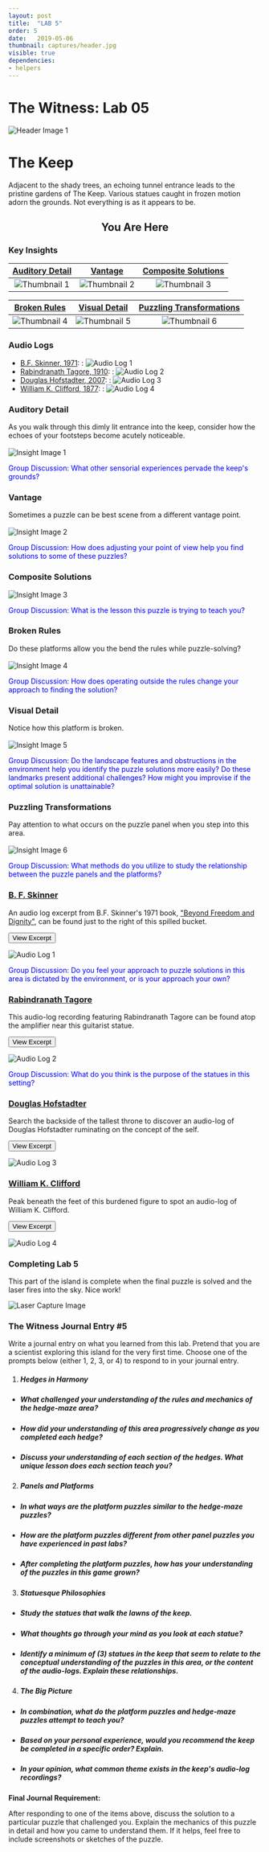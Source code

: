 ```yaml
---
layout: post
title:  "LAB 5"
order: 5
date:   2019-05-06
thumbnail: captures/header.jpg
visible: true
dependencies:
- helpers
---
```


# **The Witness: Lab 05**

![Header Image 1](captures/header.jpg#header)
# The Keep

Adjacent to the shady trees, an echoing tunnel entrance leads to the pristine gardens of The Keep. Various statues caught in frozen motion adorn the grounds. Not everything is as it appears to be.

## <center>You Are Here</center>

<!-- ![Witness Map Lab 5](captures/Witness_Map_Lab5.jpg#capture) -->

### Key Insights

| [Auditory Detail](#auditory-detail) | [Vantage](#vantage) | [Composite Solutions](#composite-solutions) |
|:-:|:-:|:-:|
|![Thumbnail 1](captures/insight_1.jpg#thumbnail)| ![Thumbnail 2](captures/insight_2.jpg#thumbnail)| ![Thumbnail 3](captures/insight_3.jpg#thumbnail)

| [Broken Rules](#broken-rules) | [Visual Detail](#visual-detail) | [Puzzling Transformations](#puzzling-transformations) |
|:-:|:-:|:-:|
|![Thumbnail 4](captures/insight_4.jpg#thumbnail)| ![Thumbnail 5](captures/insight_5.jpg#thumbnail)| ![Thumbnail 6](captures/insight_6.jpg#thumbnail)

### Audio Logs

- [B.F. Skinner, 1971](#b-f-skinner):
: ![Audio Log 1](captures/audio_log_1.jpg#audio_log)
- [Rabindranath Tagore, 1910](#rabindranath-tagore):
: ![Audio Log 2](captures/audio_log_2.jpg#audio_log)
- [Douglas Hofstadter, 2007](#douglas-hofstadter):
: ![Audio Log 3](captures/audio_log_3.jpg#audio_log)
- [William K. Clifford, 1877](#william-k-clifford):
: ![Audio Log 4](captures/audio_log_4.jpg#audio_log)

### Auditory Detail
As you walk through this dimly lit entrance into the keep, consider how the echoes of your footsteps become acutely noticeable.
<br><br>
![Insight Image 1](captures/insight_1.jpg#capture)

<span style="color: blue">Group Discussion: What other sensorial experiences pervade the keep's grounds?</span>

### Vantage
Sometimes a puzzle can be best scene from a different vantage point.
<br><br>
![Insight Image 2](captures/insight_2.jpg#capture)

<span style="color: blue">Group Discussion: How does adjusting your point of view help you find solutions to some of these puzzles?</span>

### Composite Solutions

![Insight Image 3](captures/insight_3.jpg#capture)

<span style="color: blue">Group Discussion: What is the lesson this puzzle is trying to teach you?</span>

### Broken Rules
Do these platforms allow you the bend the rules while puzzle-solving?
<br><br>
![Insight Image 4](captures/insight_4.jpg#capture)

<span style="color: blue">Group Discussion: How does operating outside the rules change your approach to finding the solution?</span>

### Visual Detail
Notice how this platform is broken.
<br><br>
![Insight Image 5](captures/insight_5.jpg#capture)

<span style="color: blue">Group Discussion: Do the landscape features and obstructions in the environment help you identify the puzzle solutions more easily? Do these landmarks present additional challenges? How might you improvise if the optimal solution is unattainable?</span>

### Puzzling Transformations
Pay attention to what occurs on the puzzle panel when you step into this area.
<br><br>
![Insight Image 6](captures/insight_6.jpg#capture)

<span style="color: blue">Group Discussion: What methods do you utilize to study the relationship between the puzzle panels and the platforms?</span>

### [B. F. Skinner](https://psychology.fas.harvard.edu/people/b-f-skinner)

An audio log excerpt from B.F. Skinner's 1971 book, ["Beyond Freedom and Dignity"](https://selfdefinition.org/psychology/BF-Skinner-Beyond-Freedom-&-Dignity-1971.pdf), can be found just to the right of this spilled bucket.

<button onclick="collapseExcerpt1()">View Excerpt</button>

<div id="excerpt1" style="display:none">
"In the traditional view a person is free.
He is autonomous in the sense that his behavior is uncaused...

That view, together with its associated practices,
must be re-examined when a scientific analysis

reveals unexpected controlling relations
between behavior and environment....

By questioning the control exercised by autonomous man
and demonstrating the control exercised by the environment,

a science of behavior also seems to question dignity or worth.

A person is responsible for his behavior,
not only in the sense that he may be
justly blamed or punished when he behaves badly,

but also in the sense that he is to be given credit
and admired for his achievements.

A scientific analysis shifts the credit as well as the blame
to the environment,
and traditional practices can then no longer be justified.

These are sweeping changes,
and those who are committed to traditional theories and practices
naturally resist them....

As the emphasis shifts to the environment,
the individual seems to be exposed
to a new kind of danger.

Who is to construct the controlling environment
and to what end?

Autonomous man presumably controls himself
in accordance with a built-in set of values;
and will it be good for those he controls?

Answers to questions of this sort are said, of course,
to call for value judgements."
<br>---<br>
B.F. Skinner, 1971
</div>

![Audio Log 1](captures/audio_log_1.jpg#capture)

<span style="color: blue">Group Discussion: Do you feel your approach to puzzle solutions in this area is dictated by the environment, or is your approach your own?</span>

### [Rabindranath Tagore](https://www.nobelprize.org/prizes/literature/1913/tagore/biographical/)

This audio-log recording featuring Rabindranath Tagore can be found atop the amplifier near this guitarist statue.

<button onclick="collapseExcerpt2()">View Excerpt</button>

<div id="excerpt2" style="display:none">

I boasted among men that I had known you.

They see your pictures in all works of mine.
They come and ask me, "Who is he?"

I know not how to answer them.
I say, "Indeed, I cannot tell."

They blame me and they go away in scorn.
And you sit there smiling.

I put my tales of you into lasting songs.
The secret gushes out from my heart.

They come and ask me,
"Tell me all your meanings."

I know not how to answer them.
I say, "Ah, who knows what they mean!"

They smile and go away in utter scorn.
And you sit there smiling.
<br>---<br>
Rabindranath Tagore, 1910
</div>

![Audio Log 2](captures/audio_log_2.jpg#capture)

<span style="color: blue">Group Discussion: What do you think is the purpose of the statues in this setting?</span>

### [Douglas Hofstadter](https://en.wikipedia.org/wiki/Douglas_Hofstadter)

Search the backside of the tallest throne to discover an audio-log of Douglas Hofstadter ruminating on the concept of the self.

<button onclick="collapseExcerpt3()">View Excerpt</button>

<div id="excerpt3" style="display:none">

"...Could an 'I' be more like an elusive, receding, shimmering, rainbow than like a tangible[...] pot of gold?"

<br>---<br>
Douglas Hofstadter, 2007
</div>

![Audio Log 3](captures/audio_log_3.jpg#capture)

<!-- <span style="color: blue">Group Discussion: </span> -->

### [William K. Clifford](https://en.wikiquote.org/wiki/William_Kingdon_Clifford)

Peak beneath the feet of this burdened figure to spot an audio-log of William K. Clifford.

<button onclick="collapseExcerpt4()">View Excerpt</button>

<div id="excerpt4" style="display:none">

"...Then [such a man] should have no time to believe."

<br>---<br>
William K. Clifford, 1877
</div>

![Audio Log 4](captures/audio_log_4.jpg#capture)

<!-- <span style="color: blue">Group Discussion: TODO</span> -->


### Completing Lab 5

This part of the island is complete when the final puzzle is solved and the laser fires into the sky. Nice work!

![Laser Capture Image](captures/laser_capture.jpg#capture)

### The Witness Journal Entry #5

Write a journal entry on what you learned from this lab. Pretend that you are a scientist exploring this island for the very first time. Choose one of the prompts below (either 1, 2, 3, or 4) to respond to in your journal entry.

1. ##### **Hedges in Harmony**
  - ##### What challenged your understanding of the rules and mechanics of the hedge-maze area?
  - ##### How did your understanding of this area progressively change as you completed each hedge?
  - ##### Discuss your understanding of each section of the hedges. What unique lesson does each section teach you?

2. ##### **Panels and Platforms**
  - ##### In what ways are the platform puzzles similar to the hedge-maze puzzles?
  - ##### How are the platform puzzles different from other panel puzzles you have experienced in past labs?
  - ##### After completing the platform puzzles, how has your understanding of the puzzles in this game grown?

3. ##### **Statuesque Philosophies**
  - ##### Study the statues that walk the lawns of the keep.
  - ##### What thoughts go through your mind as you look at each statue?
  - ##### Identify a minimum of (3) statues in the keep that seem to relate to the conceptual understanding of the puzzles in this area, or the content of the audio-logs. Explain these relationships.

4. ##### **The Big Picture**
  - ##### In combination, what do the platform puzzles and hedge-maze puzzles attempt to teach you?
  - ##### Based on your personal experience, would you recommend the keep be completed in a specific order? Explain.
  - ##### In your opinion, what common theme exists in the keep's audio-log recordings?

**Final Journal Requirement:**

After responding to one of the items above, discuss the solution to a particular puzzle that challenged you. Explain the mechanics of this puzzle in detail and how you came to understand them. If it helps, feel free to include screenshots or sketches of the puzzle.
